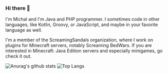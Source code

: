 ### Hi there 👋

I'm Michal and I'm Java and PHP programmer. I sometimes code in other languages, like Kotlin, Groovy, or JavaScript, and maybe in your favorite language as well.

I'm a member of the ScreamingSandals organization, where I work on plugins for Minecraft servers, notably Screaming BedWars. If you are interested
in Minecraft: Java Edition servers and especially minigames, go check it out.

![Anurag's github stats](https://github-readme-stats.vercel.app/api?username=Misat11&show_icons=true&theme=dark)
![Top Langs](https://github-readme-stats.vercel.app/api/top-langs/?username=Misat11&layout=compact&theme=dark)

